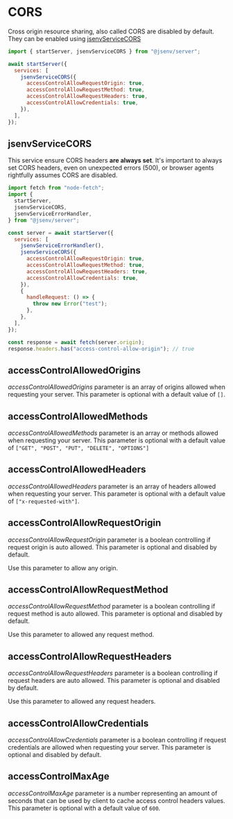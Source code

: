# CORS

Cross origin resource sharing, also called CORS are disabled by default. They can be enabled using [jsenvServiceCORS](#jsenvServiceCORS)

```js
import { startServer, jsenvServiceCORS } from "@jsenv/server";

await startServer({
  services: [
    jsenvServiceCORS({
      accessControlAllowRequestOrigin: true,
      accessControlAllowRequestMethod: true,
      accessControlAllowRequestHeaders: true,
      accessControlAllowCredentials: true,
    }),
  ],
});
```

## jsenvServiceCORS

This service ensure CORS headers **are always set**.
It's important to always set CORS headers, even on unexpected errors (500), or browser agents rightfully assumes CORS are disabled.

```js
import fetch from "node-fetch";
import {
  startServer,
  jsenvServiceCORS,
  jsenvServiceErrorHandler,
} from "@jsenv/server";

const server = await startServer({
  services: [
    jsenvServiceErrorHandler(),
    jsenvServiceCORS({
      accessControlAllowRequestOrigin: true,
      accessControlAllowRequestMethod: true,
      accessControlAllowRequestHeaders: true,
      accessControlAllowCredentials: true,
    }),
    {
      handleRequest: () => {
        throw new Error("test");
      },
    },
  ],
});

const response = await fetch(server.origin);
response.headers.has("access-control-allow-origin"); // true
```

## accessControlAllowedOrigins

_accessControlAllowedOrigins_ parameter is an array of origins allowed when requesting your server. This parameter is optional with a default value of `[]`.

## accessControlAllowedMethods

_accessControlAllowedMethods_ parameter is an array or methods allowed when requesting your server. This parameter is optional with a default value of `["GET", "POST", "PUT", "DELETE", "OPTIONS"]`

## accessControlAllowedHeaders

_accessControlAllowedHeaders_ parameter is an array of headers allowed when requesting your server. This parameter is optional with a default value of `["x-requested-with"]`.

## accessControlAllowRequestOrigin

_accessControlAllowRequestOrigin_ parameter is a boolean controlling if request origin is auto allowed. This parameter is optional and disabled by default.

Use this parameter to allow any origin.

## accessControlAllowRequestMethod

_accessControlAllowRequestMethod_ parameter is a boolean controlling if request method is auto allowed. This parameter is optional and disabled by default.

Use this parameter to allowed any request method.

## accessControlAllowRequestHeaders

_accessControlAllowRequestHeaders_ parameter is a boolean controlling if request headers are auto allowed. This parameter is optional and disabled by default.

Use this parameter to allowed any request headers.

## accessControlAllowCredentials

_accessControlAllowCredentials_ parameter is a boolean controlling if request credentials are allowed when requesting your server. This parameter is optional and disabled by default.

## accessControlMaxAge

_accessControlMaxAge_ parameter is a number representing an amount of seconds that can be used by client to cache access control headers values. This parameter is optional with a default value of `600`.
